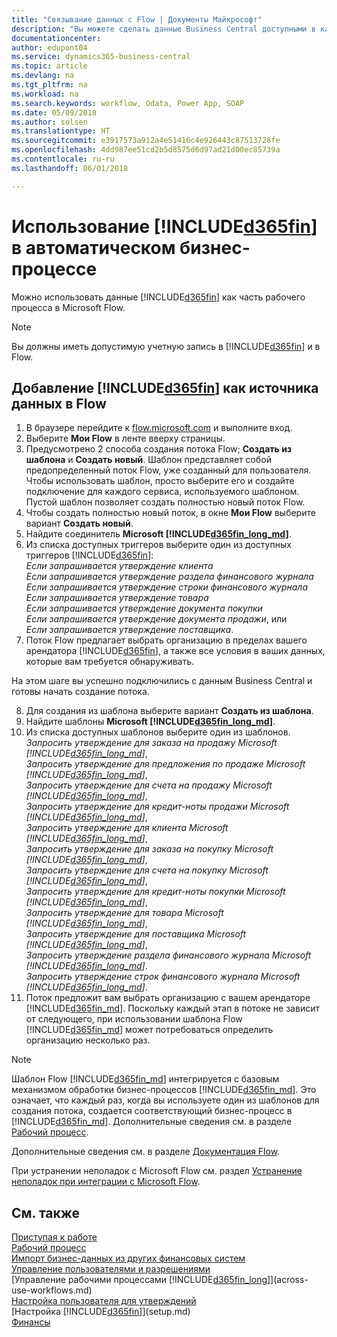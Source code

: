 ```yaml
---
title: "Связывание данных с Flow | Документы Майкрософт"
description: "Вы можете сделать данные Business Central доступными в качестве источника данных и указать URL-адрес OData ваших веб-служб для создания автоматического бизнес-процесса."
documentationcenter: 
author: edupont04
ms.service: dynamics365-business-central
ms.topic: article
ms.devlang: na
ms.tgt_pltfrm: na
ms.workload: na
ms.search.keywords: workflow, Odata, Power App, SOAP
ms.date: 05/09/2018
ms.author: solsen
ms.translationtype: HT
ms.sourcegitcommit: e3917573a912a4e51416c4e926443c87513728fe
ms.openlocfilehash: 4dd987ee51cd2b5d8575d6d97ad21d00ec85739a
ms.contentlocale: ru-ru
ms.lasthandoff: 06/01/2018

---
```

# <a name="using-included365finincludesd365finmdmd-in-an-automated-workflow"></a>Использование [!INCLUDE[d365fin](includes/d365fin_md.md)] в автоматическом бизнес-процессе
Можно использовать данные [!INCLUDE[d365fin](includes/d365fin_md.md)] как часть рабочего процесса в Microsoft Flow.  

> [!NOTE]  
>   Вы должны иметь допустимую учетную запись в [!INCLUDE[d365fin](includes/d365fin_md.md)] и в Flow.  

## <a name="to-add-included365finincludesd365finmdmd-as-a-data-source-in-flow"></a>Добавление [!INCLUDE[d365fin](includes/d365fin_md.md)] как источника данных в Flow
1. В браузере перейдите к [flow.microsoft.com](https://flow.microsoft.com/en-us/) и выполните вход.
2. Выберите **Мои Flow** в ленте вверху страницы.
3. Предусмотрено 2 способа создания потока Flow; **Создать из шаблона** и **Создать новый**. Шаблон представляет собой предопределенный поток Flow, уже созданный для пользователя.  Чтобы использовать шаблон, просто выберите его и создайте подключение для каждого сервиса, используемого шаблоном. Пустой шаблон позволяет создать полностью новый поток Flow.
4. Чтобы создать полностью новый поток, в окне **Мои Flow** выберите вариант **Создать новый**.
5. Найдите соединитель **Microsoft [!INCLUDE[d365fin_long_md](includes/d365fin_long_md.md)]**.
6. Из списка доступных триггеров выберите один из доступных триггеров [!INCLUDE[d365fin](includes/d365fin_md.md)]:  
    *Если запрашивается утверждение клиента*  
    *Если запрашивается утверждение раздела финансового журнала*  
    *Если запрашивается утверждение строки финансового журнала*  
    *Если запрашивается утверждение товара*  
    *Если запрашивается утверждение документа покупки*  
    *Если запрашивается утверждение документа продажи*, или  
    *Если запрашивается утверждение поставщика*.
7. Поток Flow предлагает выбрать организацию в пределах вашего арендатора [!INCLUDE[d365fin](includes/d365fin_md.md)], а также все условия в ваших данных, которые вам требуется обнаруживать.

На этом шаге вы успешно подключились с данным Business Central и готовы начать создание потока.

8. Для создания из шаблона выберите вариант **Создать из шаблона**.
9. Найдите шаблоны **Microsoft [!INCLUDE[d365fin_long_md](includes/d365fin_long_md.md)]**.
10. Из списка доступных шаблонов выберите один из шаблонов.  
    *Запросить утверждение для заказа на продажу Microsoft [!INCLUDE[d365fin_long_md](includes/d365fin_long_md.md)]*,  
    *Запросить утверждение для предложения по продаже Microsoft [!INCLUDE[d365fin_long_md](includes/d365fin_long_md.md)]*,  
    *Запросить утверждение для счета на продажу Microsoft [!INCLUDE[d365fin_long_md](includes/d365fin_long_md.md)]*,  
    *Запросить утверждение для кредит-ноты продажи Microsoft [!INCLUDE[d365fin_long_md](includes/d365fin_long_md.md)]*,  
    *Запросить утверждение для клиента Microsoft [!INCLUDE[d365fin_long_md](includes/d365fin_long_md.md)]*,  
    *Запросить утверждение для заказа на покупку Microsoft [!INCLUDE[d365fin_long_md](includes/d365fin_long_md.md)]*,  
    *Запросить утверждение для счета на покупку Microsoft [!INCLUDE[d365fin_long_md](includes/d365fin_long_md.md)]*,  
    *Запросить утверждение для кредит-ноты покупки Microsoft [!INCLUDE[d365fin_long_md](includes/d365fin_long_md.md)]*,  
    *Запросить утверждение для товара Microsoft [!INCLUDE[d365fin_long_md](includes/d365fin_long_md.md)]*,  
    *Запросить утверждение для поставщика Microsoft [!INCLUDE[d365fin_long_md](includes/d365fin_long_md.md)]*,  
    *Запросить утверждение раздела финансового журнала Microsoft [!INCLUDE[d365fin_long_md](includes/d365fin_long_md.md)]*.  
    *Запросить утверждение строк финансового журнала Microsoft [!INCLUDE[d365fin_long_md](includes/d365fin_long_md.md)]*.  
11. Поток предложит вам выбрать организацию с вашем арендаторе [!INCLUDE[d365fin_md](includes/d365fin_md.md)]. Поскольку каждый этап в потоке не зависит от следующего, при использовании шаблона Flow [!INCLUDE[d365fin_md](includes/d365fin_md.md)] может потребоваться определить организацию несколько раз.

> [!NOTE]  
> Шаблон Flow [!INCLUDE[d365fin_md](includes/d365fin_md.md)] интегрируется с базовым механизмом обработки бизнес-процессов [!INCLUDE[d365fin_md](includes/d365fin_md.md)]. Это означает, что каждый раз, когда вы используете один из шаблонов для создания потока, создается соответствующий бизнес-процесс в [!INCLUDE[d365fin_md](includes/d365fin_md.md)]. Дополнительные сведения см. в разделе [Рабочий процесс](across-workflow.md).

Дополнительные сведения см. в разделе [Документация Flow](https://docs.microsoft.com/en-us/flow/getting-started).

При устранении неполадок с Microsoft Flow см. раздел [Устранение неполадок при интеграции с Microsoft Flow](across-troubleshooting-how-use-financials-data-source-flow.md).

## <a name="see-also"></a>См. также
[Приступая к работе](product-get-started.md)  
[Рабочий процесс](across-workflow.md)  
[Импорт бизнес-данных из других финансовых систем](across-import-data-configuration-packages.md)  
[Управление пользователями и разрешениями](ui-how-users-permissions.md)   
[Управление рабочими процессами [!INCLUDE[d365fin_long](includes/d365fin_long_md.md)]](across-use-workflows.md)  
[Настройка пользователя для утверждений](across-how-to-set-up-approval-users.md)  
[Настройка [!INCLUDE[d365fin](includes/d365fin_md.md)]](setup.md)  
[Финансы](finance.md)  

